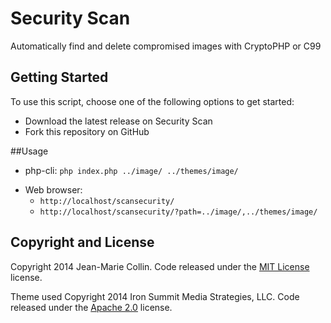 Security Scan
=========

Automatically find and delete compromised images with CryptoPHP or C99

## Getting Started

To use this script, choose one of the following options to get started:
* Download the latest release on Security Scan
* Fork this repository on GitHub

##Usage

- php-cli: `php index.php ../image/ ../themes/image/`
* Web browser:
  - `http://localhost/scansecurity/`
  - `http://localhost/scansecurity/?path=../image/,../themes/image/`

## Copyright and License

Copyright 2014 Jean-Marie Collin. Code released under the [MIT License](https://github.com/jmcollin/scansecurity/blob/master/LICENSE) license.

Theme used Copyright 2014 Iron Summit Media Strategies, LLC. Code released under the [Apache 2.0](https://github.com/IronSummitMedia/startbootstrap-freelancer/blob/gh-pages/LICENSE) license.